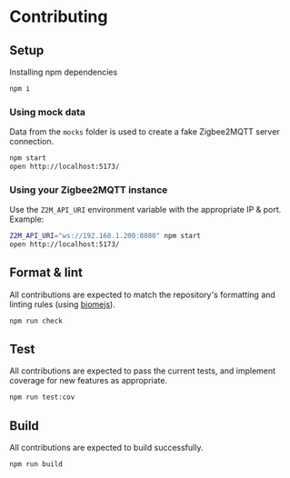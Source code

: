 # Contributing

## Setup

Installing npm dependencies

```bash
npm i
```

### Using mock data

Data from the `mocks` folder is used to create a fake Zigbee2MQTT server connection.

```bash
npm start
open http://localhost:5173/
```

### Using your Zigbee2MQTT instance

Use the `Z2M_API_URI` environment variable with the appropriate IP & port. Example:

```bash
Z2M_API_URI="ws://192.168.1.200:8080" npm start
open http://localhost:5173/
```

## Format & lint

All contributions are expected to match the repository's formatting and linting rules (using [biomejs](https://biomejs.dev/)).

```bash
npm run check
```

## Test

All contributions are expected to pass the current tests, and implement coverage for new features as appropriate.

```bash
npm run test:cov
```

## Build

All contributions are expected to build successfully.

```bash
npm run build
```
